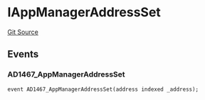 # IAppManagerAddressSet
[Git Source](https://github.com/thrackle-io/tron/blob/edf3093a9fed22d64a8edbc89ae73bfbadfe2a42/src/common/IEvents.sol)


## Events
### AD1467_AppManagerAddressSet

```solidity
event AD1467_AppManagerAddressSet(address indexed _address);
```

